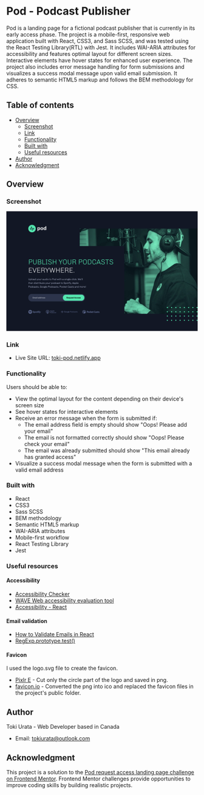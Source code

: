 # Pod - Podcast Publisher

Pod is a landing page for a fictional podcast publisher that is currently in its early access phase. The project is a mobile-first, responsive web application built with React, CSS3, and Sass SCSS, and was tested using the React Testing Library(RTL) with Jest. It includes WAI-ARIA attributes for accessibility and features optimal layout for different screen sizes. Interactive elements have hover states for enhanced user experience. The project also includes error message handling for form submissions and visualizes a success modal message upon valid email submission. It adheres to semantic HTML5 markup and follows the BEM methodology for CSS.

## Table of contents

- [Overview](#overview)
  - [Screenshot](#screenshot)
  - [Link](#link)
  - [Functionality](#functionality)
  - [Built with](#built-with)
  - [Useful resources](#useful-resources)
- [Author](#author)
- [Acknowledgment](#acknowledgment)

## Overview

### Screenshot

![Pod - Podcast Publisher](/src/assets/images/screenshots/screenshot.png)

### Link

- Live Site URL: [toki-pod.netlify.app](https://toki-pod.netlify.app)

### Functionality

Users should be able to:

- View the optimal layout for the content depending on their device's screen size
- See hover states for interactive elements
- Receive an error message when the form is submitted if:
  - The email address field is empty should show "Oops! Please add your email"
  - The email is not formatted correctly should show "Oops! Please check your email"
  - The email was already submitted should show "This email already has granted access"
- Visualize a success modal message when the form is submitted with a valid email address

### Built with

- React
- CSS3
- Sass SCSS
- BEM methodology
- Semantic HTML5 markup
- WAI-ARIA attributes
- Mobile-first workflow
- React Testing Library
- Jest

### Useful resources

#### Accessibility

- [Accessibility Checker](https://www.accessibilitychecker.org/)
- [WAVE Web accessibility evaluation tool](https://wave.webaim.org/)
- [Accessibility - React](https://legacy.reactjs.org/docs/accessibility.html)

#### Email validation

- [How to Validate Emails in React](https://mailtrap.io/blog/validate-emails-in-react/)
- [RegExp.prototype.test()](https://developer.mozilla.org/en-US/docs/Web/JavaScript/Reference/Global_Objects/RegExp/test)

#### Favicon

I used the logo.svg file to create the favicon.

- [Pixlr E](https://pixlr.com/e/) - Cut only the circle part of the logo and saved in png.
- [favicon.io](https://favicon.io/) - Converted the png into ico and replaced the favicon files in the project's public folder.

## Author

Toki Urata - Web Developer based in Canada

- Email: [tokiurata@outlook.com](mailto:tokiurata@outlook.com)

## Acknowledgment

This project is a solution to the [Pod request access landing page challenge on Frontend Mentor](https://www.frontendmentor.io/challenges/pod-request-access-landing-page-eyTmdkLSG). Frontend Mentor challenges provide opportunities to improve coding skills by building realistic projects.
